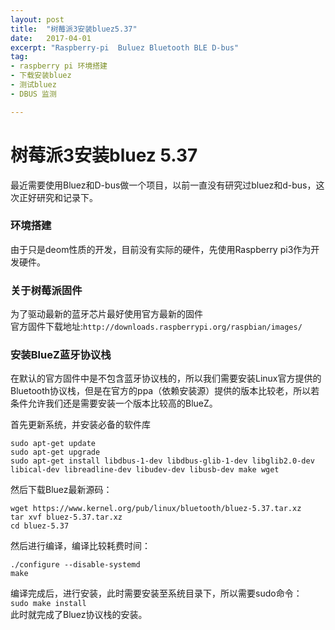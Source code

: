 ```yaml
---
layout: post
title:  "树莓派3安装bluez5.37"
date:   2017-04-01
excerpt: "Raspberry-pi  Buluez Bluetooth BLE D-bus"
tag:
- raspberry pi 环境搭建 
- 下载安装bluez
- 测试bluez
- DBUS 监测

---
```

# 树莓派3安装bluez 5.37
最近需要使用Bluez和D-bus做一个项目，以前一直没有研究过bluez和d-bus，这次正好研究和记录下。

### 环境搭建 
由于只是deom性质的开发，目前没有实际的硬件，先使用Raspberry pi3作为开发硬件。

### 关于树莓派固件

为了驱动最新的蓝牙芯片最好使用官方最新的固件  
官方固件下载地址:`http://downloads.raspberrypi.org/raspbian/images/`  

### 安装BlueZ蓝牙协议栈

在默认的官方固件中是不包含蓝牙协议栈的，所以我们需要安装Linux官方提供的Bluetooth协议栈，但是在官方的ppa（依赖安装源）提供的版本比较老，所以若条件允许我们还是需要安装一个版本比较高的BlueZ。

首先更新系统，并安装必备的软件库  
```
sudo apt-get update  
sudo apt-get upgrade 
sudo apt-get install libdbus-1-dev libdbus-glib-1-dev libglib2.0-dev libical-dev libreadline-dev libudev-dev libusb-dev make wget 
```

然后下载Bluez最新源码：  
```
wget https://www.kernel.org/pub/linux/bluetooth/bluez-5.37.tar.xz
tar xvf bluez-5.37.tar.xz
cd bluez-5.37   
```

然后进行编译，编译比较耗费时间：    
```
./configure --disable-systemd
make   
```
编译完成后，进行安装，此时需要安装至系统目录下，所以需要sudo命令：   
`sudo make install`   
此时就完成了Bluez协议栈的安装。   



